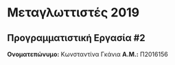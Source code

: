# Μεταγλωττιστές 2019
## Προγραμματιστική Εργασία #2

**Ονοματεπώνυμο:** Κωνσταντίνα Γκάνια
**Α.Μ.:** Π2016156



